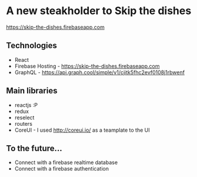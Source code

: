 # A new steakholder to Skip the dishes
https://skip-the-dishes.firebaseapp.com

## Technologies
* React
* Firebase Hosting - https://skip-the-dishes.firebaseapp.com
* GraphQL - https://api.graph.cool/simple/v1/cjitk5fhc2evf0108j1rbwenf

## Main libraries
* reactjs :P
* redux
* reselect
* routers
* CoreUI - I used http://coreui.io/ as a teamplate to the UI

## To the future...
* Connect with a firebase realtime database
* Connect with a firebase authentication



